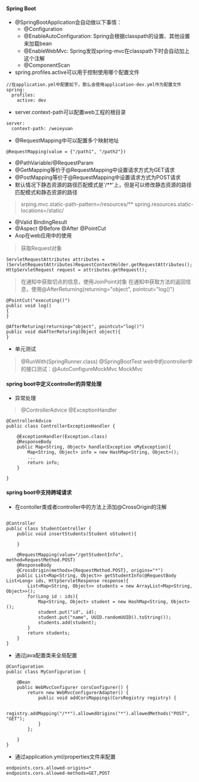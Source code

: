 #### Spring Boot ####
* @SpringBootApplication会自动做以下事情：
  * @Configuration
  * @EnableAutoConfiguration: Spring会根据classpath的设置、其他设置来加载bean
  * @EnableWebMvc: Spring发现spring-mvc在classpath下时会自动加上这个注解
  * @ComponentScan
* spring.profiles.active可以用于控制使用哪个配置文件
```
//在application.yml中配置如下，那么会使用application-dev.yml作为配置文件
spring:
  profiles:
    active: dev
```
* server.context-path可以配置web工程的根目录
```
server:
  context-path: /weieyuan
``` 
* @RequestMapping中可以配置多个映射地址
```
@RequestMapping(value = {"/path1", "/path2"})
```
* @PathVariable/@RequestParam
* @GetMapping等价于@RequestMapping中设置请求方式为GET请求
* @PostMapping等价于@RequestMapping中设置请求方式为POST请求
* 默认情况下静态资源的路径匹配模式是'/**'上，但是可以修改静态资源的路径匹配模式和静态资源的路径
> srping.mvc.static-path-pattern=/resources/**
> spring.resources.static-locations=/static/
* @Valid BindingResult
* @Aspect @Before @After @PointCut
* Aop在web应用中的使用
> 获取Request对象
```
ServletRequestAttributes attributes = (ServletRequestAttributes)RequestContextHolder.getRequestAttributes();
HttpServletRequest request = attributes.getRequest();
```
> 在通知中获取切点的信息，使用JoinPoint对象
> 在通知中获取方法的返回信息，使用@AfterReturning(returning="object", pointcut="log()")
```
@PointCut("executing()")
public void log()
{
}

@AfterReturing(returning="object", pointcut="log()")
public void doAfterReturing(Object object){
}
```
* 单元测试
> @RunWith(SpringRunner.class) @SpringBootTest
> web中的controller中的接口测试：@AutoConfigureMockMvc MockMvc

#### spring boot中定义controller的异常处理
* 异常处理
> @ControllerAdvice @ExceptionHandler
```
@ControllerAdvice
public class ControllerExceptionHandler {
	
	@ExceptionHandler(Exception.class)
	@ResponseBody
	public Map<String, Object> handle(Exception oMyException){
		Map<String, Object> info = new HashMap<String, Object>();
		...
		return info;
	}

}
```

#### spring boot中支持跨域请求
* 在contoller类或者controller中的方法上添加@CrossOrigin的注解
```

@Controller
public class StudentController {
	public void insertStudents(Student oStudent){
		
	}
	
	@RequestMapping(value="/getStudentInfo", method=RequestMethod.POST)
	@ResponseBody
	@CrossOrigin(methods={RequestMethod.POST}, origins="*")
	public List<Map<String, Object>> getStudentInfo(@RequestBody List<Long> ids, HttpServletResponse response){
		List<Map<String, Object>> students = new ArrayList<Map<String, Object>>();
		for(Long id : ids){
			Map<String, Object> student = new HashMap<String, Object>();
			student.put("id", id);
			student.put("name", UUID.randomUUID().toString());
			students.add(student);
		}
		return students;
	}
}
```

* 通过java配置类来全局配置
```
@Configuration
public class MyConfiguration {

	@Bean
	public WebMvcConfigurer corsConfigurer() {
		return new WebMvcConfigurerAdapter() {
			public void addCorsMappings(CorsRegistry registry) {

				registry.addMapping("/**").allowedOrigins("*").allowedMethods("POST", "GET");
			}
		};

	}
}
```

* 通过application.yml/properties文件来配置
```
endpoints.cors.allowed-origins=*
endpoints.cors.allowed-methods=GET,POST
```
